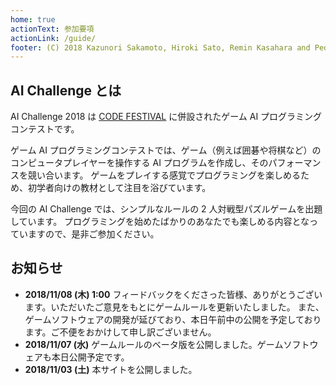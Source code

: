 ```yaml
---
home: true
actionText: 参加要項
actionLink: /guide/
footer: (C) 2018 Kazunori Sakamoto, Hiroki Sato, Remin Kasahara and Pedro Caldeira
---
```


## AI Challenge とは

AI Challenge 2018 は [CODE FESTIVAL](https://www.recruit-jinji.jp/recruitment/code_fes/) に併設されたゲーム AI プログラミングコンテストです。

ゲーム AI プログラミングコンテストでは、ゲーム（例えば囲碁や将棋など）のコンピュータプレイヤーを操作する AI プログラムを作成し、そのパフォーマンスを競い合います。
ゲームをプレイする感覚でプログラミングを楽しめるため、初学者向けの教材として注目を浴びています。

今回の AI Challenge では、シンプルなルールの 2 人対戦型パズルゲームを出題しています。
プログラミングを始めたばかりのあなたでも楽しめる内容となっていますので、是非ご参加ください。

## お知らせ

- **2018/11/08 (木) 1:00** フィードバックをくださった皆様、ありがとうございます。いただいたご意見をもとにゲームルールを更新いたしました。
  また、ゲームソフトウェアの開発が延びており、本日午前中の公開を予定しております。ご不便をおかけして申し訳ございません。
- **2018/11/07 (水)** ゲームルールのベータ版を公開しました。ゲームソフトウェアも本日公開予定です。
- **2018/11/03 (土)** 本サイトを公開しました。
